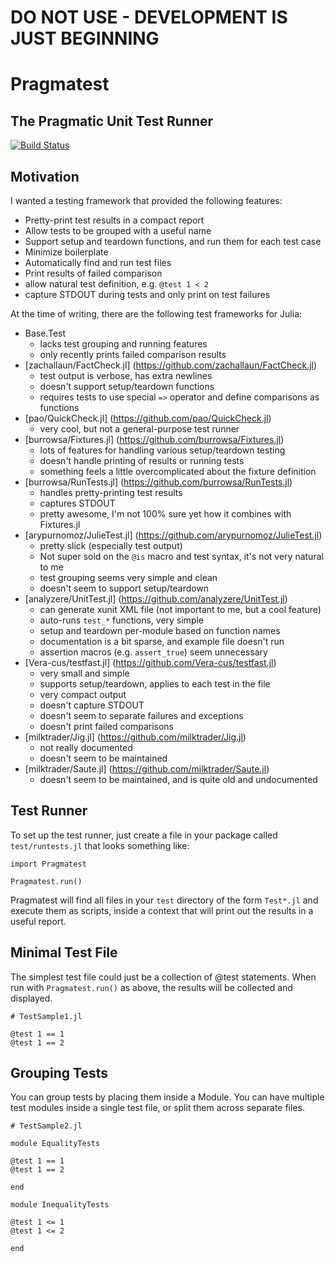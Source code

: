 # DO NOT USE - DEVELOPMENT IS JUST BEGINNING

# Pragmatest

## The Pragmatic Unit Test Runner

[![Build Status](https://travis-ci.org/ssfrr/Pragmatest.jl.svg?branch=master)](https://travis-ci.org/ssfrr/Pragmatest.jl)

## Motivation

I wanted a testing framework that provided the following features:

* Pretty-print test results in a compact report
* Allow tests to be grouped with a useful name
* Support setup and teardown functions, and run them for each test case
* Minimize boilerplate
* Automatically find and run test files
* Print results of failed comparison
* allow natural test definition, e.g. `@test 1 < 2`
* capture STDOUT during tests and only print on test failures

At the time of writing, there are the following test frameworks for Julia:

* Base.Test
    * lacks test grouping and running features
    * only recently prints failed comparison results
* [zachallaun/FactCheck.jl] (https://github.com/zachallaun/FactCheck.jl)
    * test output is verbose, has extra newlines
    * doesn't support setup/teardown functions
    * requires tests to use special `=>` operator and define comparisons as
      functions
* [pao/QuickCheck.jl] (https://github.com/pao/QuickCheck.jl)
    * very cool, but not a general-purpose test runner
* [burrowsa/Fixtures.jl] (https://github.com/burrowsa/Fixtures.jl)
    * lots of features for handling various setup/teardown testing
    * doesn't handle printing of results or running tests
    * something feels a little overcomplicated about the fixture definition
* [burrowsa/RunTests.jl] (https://github.com/burrowsa/RunTests.jl)
    * handles pretty-printing test results
    * captures STDOUT
    * pretty awesome, I'm not 100% sure yet how it combines with Fixtures.jl
* [arypurnomoz/JulieTest.jl] (https://github.com/arypurnomoz/JulieTest.jl)
    * pretty slick (especially test output)
    * Not super sold on the `@is` macro and test syntax, it's not very natural to me
    * test grouping seems very simple and clean
    * doesn't seem to support setup/teardown
* [analyzere/UnitTest.jl] (https://github.com/analyzere/UnitTest.jl)
    * can generate xunit XML file (not important to me, but a cool feature)
    * auto-runs `test_*` functions, very simple
    * setup and teardown per-module based on function names
    * documentation is a bit sparse, and example file doesn't run
    * assertion macros (e.g. `assert_true`) seem unnecessary
* [Vera-cus/testfast.jl] (https://github.com/Vera-cus/testfast.jl)
    * very small and simple
    * supports setup/teardown, applies to each test in the file
    * very compact output
    * doesn't capture STDOUT
    * doesn't seem to separate failures and exceptions
    * doesn't print failed comparisons
* [milktrader/Jig.jl] (https://github.com/milktrader/Jig.jl)
    * not really documented
    * doesn't seem to be maintained
* [milktrader/Saute.jl] (https://github.com/milktrader/Saute.jl)
    * doesn't seem to be maintained, and is quite old and undocumented

## Test Runner

To set up the test runner, just create a file in your package called
`test/runtests.jl` that looks something like:

    import Pragmatest

    Pragmatest.run()

Pragmatest will find all files in your `test` directory of the form `Test*.jl`
and execute them as scripts, inside a context that will print out the results
in a useful report.

## Minimal Test File

The simplest test file could just be a collection of @test statements. When run with
`Pragmatest.run()` as above, the results will be collected and displayed.

    # TestSample1.jl

    @test 1 == 1
    @test 1 == 2


## Grouping Tests

You can group tests by placing them inside a Module. You can have multiple test
modules inside a single test file, or split them across separate files.

    # TestSample2.jl

    module EqualityTests

    @test 1 == 1
    @test 1 == 2

    end

    module InequalityTests

    @test 1 <= 1
    @test 1 <= 2

    end
